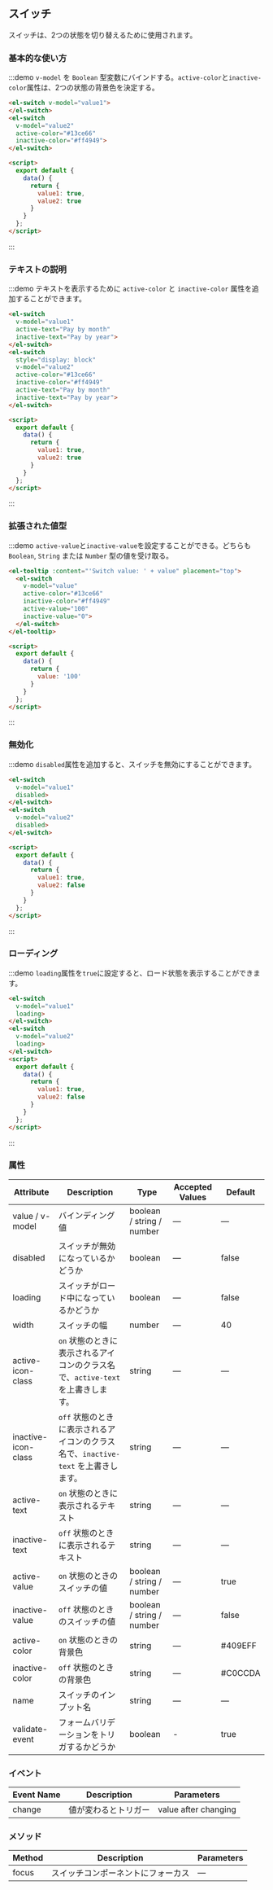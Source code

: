 ## スイッチ

スイッチは、2つの状態を切り替えるために使用されます。

### 基本的な使い方
:::demo `v-model` を `Boolean` 型変数にバインドする。`active-color`と`inactive-color`属性は、2つの状態の背景色を決定する。

```html
<el-switch v-model="value1">
</el-switch>
<el-switch
  v-model="value2"
  active-color="#13ce66"
  inactive-color="#ff4949">
</el-switch>

<script>
  export default {
    data() {
      return {
        value1: true,
        value2: true
      }
    }
  };
</script>
```
:::

### テキストの説明
:::demo テキストを表示するために `active-color` と `inactive-color` 属性を追加することができます。

```html
<el-switch
  v-model="value1"
  active-text="Pay by month"
  inactive-text="Pay by year">
</el-switch>
<el-switch
  style="display: block"
  v-model="value2"
  active-color="#13ce66"
  inactive-color="#ff4949"
  active-text="Pay by month"
  inactive-text="Pay by year">
</el-switch>

<script>
  export default {
    data() {
      return {
        value1: true,
        value2: true
      }
    }
  };
</script>
```
:::

### 拡張された値型

:::demo `active-value`と`inactive-value`を設定することができる。どちらも `Boolean`, `String` または `Number` 型の値を受け取る。

```html
<el-tooltip :content="'Switch value: ' + value" placement="top">
  <el-switch
    v-model="value"
    active-color="#13ce66"
    inactive-color="#ff4949"
    active-value="100"
    inactive-value="0">
  </el-switch>
</el-tooltip>

<script>
  export default {
    data() {
      return {
        value: '100'
      }
    }
  };
</script>
```

:::

### 無効化

:::demo `disabled`属性を追加すると、スイッチを無効にすることができます。

```html
<el-switch
  v-model="value1"
  disabled>
</el-switch>
<el-switch
  v-model="value2"
  disabled>
</el-switch>

<script>
  export default {
    data() {
      return {
        value1: true,
        value2: false
      }
    }
  };
</script>
```
:::

### ローディング

:::demo `loading`属性を`true`に設定すると、ロード状態を表示することができます。

```html
<el-switch
  v-model="value1"
  loading>
</el-switch>
<el-switch
  v-model="value2"
  loading>
</el-switch>
<script>
  export default {
    data() {
      return {
        value1: true,
        value2: false
      }
    }
  };
</script>
```
:::

### 属性

| Attribute      | Description          | Type      | Accepted Values       | Default |
|-----| ----| ----| ----|---- |
| value / v-model | バインディング値 | boolean / string / number | — | — |
| disabled | スイッチが無効になっているかどうか | boolean | — | false |
| loading  | スイッチがロード中になっているかどうか | boolean | — | false |
| width | スイッチの幅 | number | — | 40 |
| active-icon-class | `on` 状態のときに表示されるアイコンのクラス名で、`active-text` を上書きします。 | string | — | — |
| inactive-icon-class |`off` 状態のときに表示されるアイコンのクラス名で、`inactive-text` を上書きします。| string | — | — |
| active-text | `on` 状態のときに表示されるテキスト | string | — | — |
| inactive-text | `off` 状態のときに表示されるテキスト | string | — | — |
| active-value  | `on` 状態のときのスイッチの値 | boolean / string / number | — | true |
| inactive-value  | `off` 状態のときのスイッチの値 | boolean / string / number | — | false |
| active-color | `on` 状態のときの背景色 | string | — | #409EFF |
| inactive-color | `off` 状態のときの背景色 | string | — | #C0CCDA |
| name           | スイッチのインプット名 | string | — | — |
| validate-event | フォームバリデーションをトリガするかどうか | boolean | - | true |

### イベント

| Event Name | Description | Parameters |
| ---- | ----| ---- |
| change | 値が変わるとトリガー | value after changing |

### メソッド
| Method | Description | Parameters |
| ------|--------|------- |
| focus | スイッチコンポーネントにフォーカス | — |
